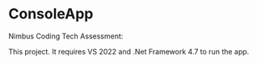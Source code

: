 # ConsoleApp
Nimbus Coding Tech Assessment:

This project. It requires VS 2022 and .Net Framework 4.7 to run the app.
